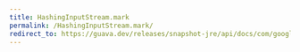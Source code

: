 ```yaml
---
title: HashingInputStream.mark
permalink: /HashingInputStream.mark/
redirect_to: https://guava.dev/releases/snapshot-jre/api/docs/com/google/common/hash/HashingInputStream.html#mark-int-
---
```

